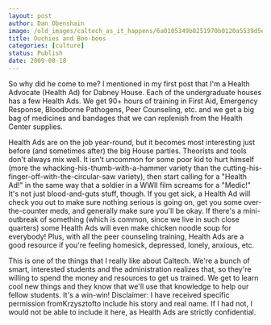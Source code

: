 ```yaml
---
layout: post
author: Dan Obenshain
image: /old_images/caltech_as_it_happens/6a0105349b8251970b0120a5539d5e970c.jpg
title: Ouchies and Boo-boos
categories: [culture]
status: Publish
date: 2009-08-18
---
```



So why did he come to me? I mentioned in my first post that I'm a Health Advocate (Health Ad) for Dabney House. Each of the undergraduate houses has a few Health Ads. We get 90+ hours of training in First Aid, Emergency Response, Bloodborne Pathogens, Peer Counseling, etc. and we get a big bag of medicines and bandages that we can replenish from the Health Center supplies.

Health Ads are on the job year-round, but it becomes most interesting just before (and sometimes after) the big House parties. Theorists and tools don't always mix well. It isn't uncommon for some poor kid to hurt himself (more the whacking-his-thumb-with-a-hammer variety than the cutting-his-finger-off-with-the-circular-saw variety), then start calling for a "Health Ad!" in the same way that a soldier in a WWII film screams for a "Medic!"
It's not just blood-and-guts stuff, though. If you get sick, a Health Ad will check you out to make sure nothing serious is going on, get you some over-the-counter meds, and generally make sure you'll be okay. If there's a mini-outbreak of something (which is common, since we live in such close quarters) some Health Ads will even make chicken noodle soup for everybody! Plus, with all the peer counseling training, Health Ads are a good resource if you're feeling homesick, depressed, lonely, anxious, etc.

This is one of the things that I really like about Caltech. We're a bunch of smart, interested students and the administration realizes that, so they're willing to spend the money and resources to get us trained. We get to learn cool new things and they know that we'll use that knowledge to help our fellow students. It's a win-win!
Disclaimer: I have received specific permission fromKrzysztofto include his story and real name. If I had not, I would not be able to include it here, as Health Ads are strictly confidential.

